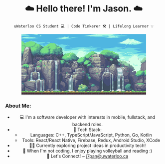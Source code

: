 <h1 align="center"> ☁️ Hello there! I'm Jason. ☁️ </h1>
 
<div align="center">
 
`uWaterloo CS Student 💻 | Code Tinkerer 🛠 | Lifelong Learner 💡`

<img src="./waterfall.gif" alt="waterfall-pixelart-bg" width="400px"/>

<h3 align="left"> <b> About Me:</b> </h3>

- 💻 I'm a software developer with interests in mobile, fullstack, and backend roles.
- 🥞 Tech Stack:
  - Languages: C++, TypeScript/JavaScript, Python, Go, Kotlin
  - Tools: React/React Native, Firebase, Redux, Android Studio, XCode
- 👨‍💻 Currently exploring project ideas in productivity tech!
- 🌱 When I'm not coding, I enjoy playing volleyball and reading :)
- 🚀 Let's Connect! ~ <j7pan@uwaterloo.ca>

